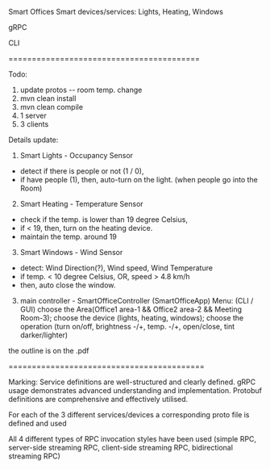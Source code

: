 Smart Offices
Smart devices/services: Lights, Heating, Windows

gRPC

CLI

=========================================

Todo: 
1. update protos -- room temp. change
2. mvn clean install
3. mvn clean compile
4. 1 server
5. 3 clients


Details update:
1. Smart Lights - Occupancy Sensor
- detect if there is people or not (1 / 0),
- if have people (1), then, auto-turn on the light. (when people go into the Room)

2. Smart Heating - Temperature Sensor 
- check if the temp. is lower than 19 degree Celsius,
- if < 19, then, turn on the heating device.
- maintain the temp. around 19

3. Smart Windows - Wind Sensor 
- detect: Wind Direction(?), Wind speed, Wind Temperature
- if temp. < 10 degree Celsius, OR, speed > 4.8 km/h
- then, auto close the window.

3. main controller - SmartOfficeController (SmartOfficeApp)
Menu: (CLI / GUI)
choose the Area(Office1 area-1 && Office2 area-2 && Meeting Room-3);
choose the device (lights, heating, windows);
choose the operation (turn on/off, brightness -/+, temp. -/+, open/close, tint darker/lighter)


the outline is on the .pdf


==========================================

Marking:
Service definitions are well-structured and clearly defined. gRPC usage demonstrates advanced understanding and implementation. Protobuf definitions are comprehensive and effectively utilised.

For each of the 3 different services/devices a corresponding proto file is defined and used

All 4 different types of RPC invocation styles have been used (simple RPC, server-side streaming RPC, client-side streaming RPC, bidirectional streaming RPC)
